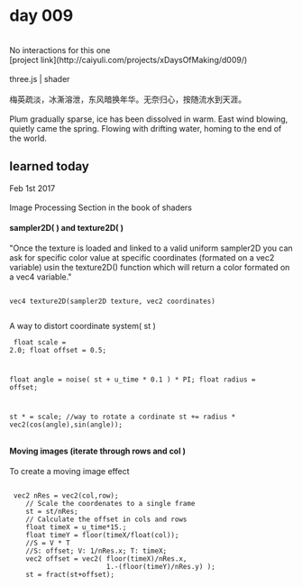 # day 009

<br />
No interactions for this one
<br />
[project link](http://caiyuli.com/projects/xDaysOfMaking/d009/)
 <br />
 <br />
three.js | shader
 <br />
 <br />
梅英疏淡，冰澌溶泄，东风暗换年华。无奈归心，按随流水到天涯。
 <br />
 <br />
Plum gradually sparse, ice has been dissolved in warm. East wind blowing, quietly came the spring. Flowing with drifting water, homing to the end of the world.

## learned today
Feb 1st 2017
<br />
 <br />
Image Processing Section in the book of shaders


#### sampler2D( ) and texture2D( )

"Once the texture is loaded and linked to a valid uniform sampler2D you can ask for specific color value at specific coordinates (formated on a vec2 variable) usin the texture2D() function which will return a color formated on a vec4 variable."
 <pre><code>
vec4 texture2D(sampler2D texture, vec2 coordinates)  
 </code></pre>
A way to distort coordinate system( st )
 <code><pre>
 float scale = 2.0;
float offset = 0.5;

float angle = noise( st + u_time * 0.1 ) * PI;
float radius = offset;

st * = scale;
//way to rotate a cordinate
st += radius * vec2(cos(angle),sin(angle));
 </pre></code>

#### Moving images (iterate through rows and col )
To create a moving image effect
 <br />

 <pre><code>
 vec2 nRes = vec2(col,row);
    // Scale the coordenates to a single frame
    st = st/nRes;
    // Calculate the offset in cols and rows
    float timeX = u_time*15.;
    float timeY = floor(timeX/float(col));
    //S = V * T
    //S: offset; V: 1/nRes.x; T: timeX;
    vec2 offset = vec2( floor(timeX)/nRes.x,
                        1.-(floor(timeY)/nRes.y) );
    st = fract(st+offset);
 </code></pre>
 <br />
